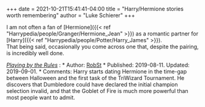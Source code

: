 +++
date = 2021-10-21T15:41:41-04:00
title = "Harry/Hermione stories worth remembering"
author = "Luke Schierer"
+++

I am not often a fan of [Hermione]({{< ref "Harrypedia/people/Granger/Hermione_Jean" >}}) 
as a romantic partner for [Harry]({{< ref "Harrypedia/people/Potter/Harry_James" >}}).  
That being said, occasionally you come across one that, despite the pairing, is
incredibly well done.  

_[Playing by the Rules](https://www.fanfiction.net/s/13360968)_
:   * Author: [RobSt](https://www.fanfiction.net/u/1451358/RobSt)
    * Published: 2019-08-11. Updated: 2019-09-01.
    * Comments: Harry starts dating Hermione in the time-gap between Halloween and the first
    task of the TriWizard Tournament.  He discovers that Dumbledore could have
    declared the initial champion selection invalid, and that the Goblet of Fire
    is much more powerful than most people want to admit. 

